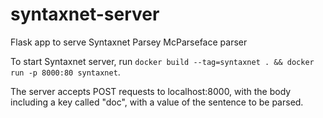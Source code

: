 # syntaxnet-server
Flask app to serve Syntaxnet Parsey McParseface parser

To start Syntaxnet server, run `docker build --tag=syntaxnet . && docker run -p 8000:80 syntaxnet`.

The server accepts POST requests to localhost:8000, with the body including a key called "doc", with a value of the sentence to be parsed.
